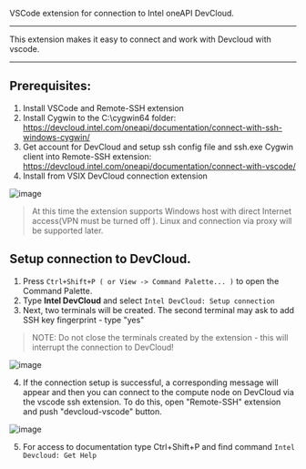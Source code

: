 VSCode extension for connection to Intel oneAPI DevCloud.

***
This extension makes it easy to connect and work with Devcloud with vscode.
***


## Prerequisites:
1. Install VSCode and Remote-SSH extension
3. Install Cygwin to the C:\cygwin64 folder: https://devcloud.intel.com/oneapi/documentation/connect-with-ssh-windows-cygwin/ 
4. Get account for DevCloud and setup ssh config file and ssh.exe Cygwin client into Remote-SSH extension: https://devcloud.intel.com/oneapi/documentation/connect-with-vscode/
5. Install from VSIX DevCloud connection extension 

![image](https://github.com/intel-innersource/frameworks.ide.vscode.extensions.oneapi-devcloud-connect/assets/40661523/76a41d80-d8d6-11eb-92f4-eb060ca845c9)



>At this time the extension supports Windows host with direct Internet access(VPN must be turned off
). Linux and connection via proxy will be supported later.

## Setup connection to DevCloud.
1. Press `Ctrl+Shift+P ( or View -> Command Palette... )` to open the Command Palette.
2. Type **Intel DevCloud** and select `Intel DevCloud: Setup connection`
3. Next, two terminals will be created. The second terminal may ask to add SSH key fingerprint - type "yes"
>NOTE: Do not close the terminals created by the extension - this will interrupt the connection to DevCloud!

![image](https://github.com/intel-innersource/frameworks.ide.vscode.extensions.oneapi-devcloud-connect/assets/40661523/fb903680-d8d8-11eb-843b-5f8a7f0290a8)


4. If the connection setup is successful, a corresponding message will appear and then you can  connect to the compute node on DevCloud via the vscode ssh extension. To do this, open "Remote-SSH" extension and push "devcloud-vscode" button.

![image](https://github.com/intel-innersource/frameworks.ide.vscode.extensions.oneapi-devcloud-connect/assets/40661523/cdabf180-d8da-11eb-8e84-493a97c4302e)

5. For access to documentation type Ctrl+Shift+P and find command `Intel Devcloud: Get Help`

